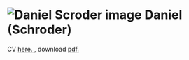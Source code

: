 # ![Daniel Scroder image](https://deeit.github.io/images/deethumb.jpg) Daniel (Schroder) 
CV [ here. ](https://deeit.github.io/display-cv.html), download [ pdf. ](https://deeit.github.io/daniel-schroder-resume.pdf)
